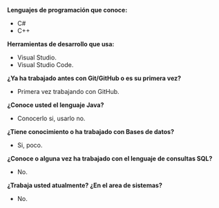 **Lenguajes de programación que conoce:**  
- C#
- C++

**Herramientas de desarrollo que usa:**  
- Visual Studio.
- Visual Studio Code.

**¿Ya ha trabajado antes con Git/GitHub o es su primera vez?**  
- Primera vez trabajando con GitHub.  

**¿Conoce usted el lenguaje Java?**
- Conocerlo si, usarlo no.  

**¿Tiene conocimiento o ha trabajado con Bases de datos?**  
- Si, poco.  

**¿Conoce o alguna vez ha trabajado con el lenguaje de consultas SQL?**  
- No.  

**¿Trabaja usted atualmente? ¿En el area de sistemas?**  
- No.